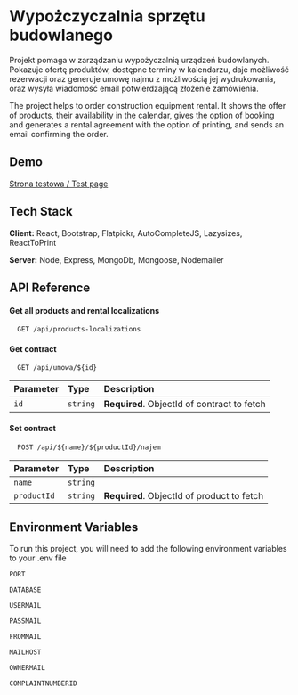 # Wypożczyczalnia sprzętu budowlanego

Projekt pomaga w zarządzaniu wypożyczalnią urządzeń budowlanych. Pokazuje ofertę produktów, dostępne terminy w kalendarzu, daje możliwość rezerwacji oraz generuje umowę najmu z możliwością jej wydrukowania, oraz wysyła wiadomość email potwierdzającą złożenie zamówienia. 

The project helps to order construction equipment rental. It shows the offer of products, their availability in the calendar, gives the option of booking and generates a rental agreement with the option of printing, and sends an email confirming the order.

## Demo

[Strona testowa / Test page](https://wypozyczalnia.wrobud.usermd.net)


## Tech Stack

**Client:** React, Bootstrap, Flatpickr, AutoCompleteJS, Lazysizes, ReactToPrint

**Server:** Node, Express, MongoDb, Mongoose, Nodemailer

## API Reference

#### Get all products and rental localizations

```http
  GET /api/products-localizations
```

#### Get contract

```http
  GET /api/umowa/${id}
```

| Parameter           | Type     | Description                                 |
| :-------------------| :------- | :------------------------------------------ |
| `id`                | `string` | **Required**. ObjectId of contract to fetch |

#### Set contract

```http
  POST /api/${name}/${productId}/najem
```

| Parameter        | Type     | Description                                |
| :--------------- | :------- | :----------------------------------------- |
| `name`           | `string` |                                            |
| `productId`      | `string` | **Required**. ObjectId of product to fetch |


## Environment Variables

To run this project, you will need to add the following environment variables to your .env file

`PORT`

`DATABASE`

`USERMAIL`

`PASSMAIL`

`FROMMAIL`

`MAILHOST`

`OWNERMAIL`

`COMPLAINTNUMBERID`


